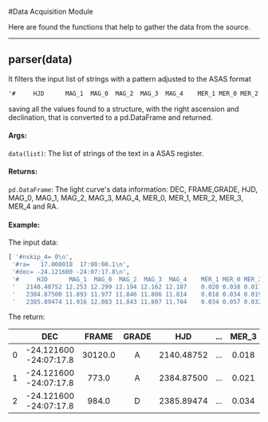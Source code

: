 #Data Acquisition Module

Here are found the functions that help to gather the data from the source.

------------------------------------------

## parser(data)

It filters the input list of strings with a pattern adjusted to the ASAS format
```txt
'#     HJD      MAG_1  MAG_0  MAG_2  MAG_3  MAG_4    MER_1 MER_0 MER_2 MER_3 MER_4 GRADE FRAME'
```
saving all the values found to a structure, with the right ascension and declination, that is converted to a pd.DataFrame and returned.

#### Args:
`data(list)`: The list of strings of the text in a ASAS register.

#### Returns:
`pd.DataFrame`: The light curve's data information: DEC, FRAME,GRADE, HJD, MAG_0, MAG_1, MAG_2, MAG_3, MAG_4, MER_0, MER_1, MER_2, MER_3, MER_4 and RA.

#### Example:
The input data:
```python
[ '#nskip_4= 0\n',
 '#ra=   17.000018  17:00:00.1\n',
 '#dec= -24.121600 -24:07:17.8\n',
 '#     HJD      MAG_1  MAG_0  MAG_2  MAG_3  MAG_4    MER_1 MER_0 MER_2 MER_3 MER_4 GRADE FRAME\n',
 '   2140.48752 12.253 12.299 12.194 12.162 12.187    0.020 0.038 0.017 0.018 0.021  A 30120\n',
 '   2384.87500 11.893 11.977 11.846 11.806 11.814    0.018 0.034 0.019 0.021 0.024  A 773\n',
 '   2385.89474 11.916 12.083 11.843 11.807 11.784    0.034 0.057 0.032 0.034 0.040  D 984\n']
```
The return:

|   |           DEC          |  FRAME  | GRADE |     HJD    | ... | MER_3 | MER_4 |          RA          |
|---|:----------------------:|:-------:|:-----:|:----------:|:---:|:-----:|:-----:|:--------------------:|
| 0 | -24.121600 -24:07:17.8 | 30120.0 | A     | 2140.48752 | ... | 0.018 | 0.021 | 17.000018 17:00:00.1 |
| 1 | -24.121600 -24:07:17.8 | 773.0   | A     | 2384.87500 | ... | 0.021 | 0.024 | 17.000018 17:00:00.1 |
| 2 | -24.121600 -24:07:17.8 | 984.0   | D     | 2385.89474 | ... | 0.034 | 0.040 | 17.000018 17:00:00.1 |
